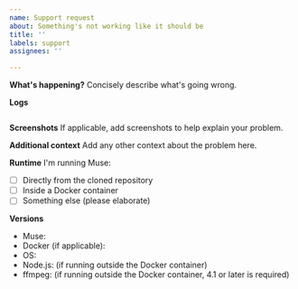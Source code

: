 ```yaml
---
name: Support request
about: Something's not working like it should be
title: ''
labels: support
assignees: ''

---
```


**What's happening?**
Concisely describe what's going wrong.

**Logs**

<!-- Paste any logs here (between the backticks). -->
<!-- You can get extended logs by setting the environment variable DEBUG to *. -->
<!-- For example, DEBUG=* yarn start if you're running directly from the cloned repository. -->
```

```

**Screenshots**
If applicable, add screenshots to help explain your problem.

**Additional context**
Add any other context about the problem here.

**Runtime**
I'm running Muse:
- [ ] Directly from the cloned repository
- [ ] Inside a Docker container
- [ ] Something else (please elaborate)

**Versions**
- Muse:
- Docker (if applicable):
- OS:
- Node.js: (if running outside the Docker container)
- ffmpeg: (if running outside the Docker container, 4.1 or later is required)
